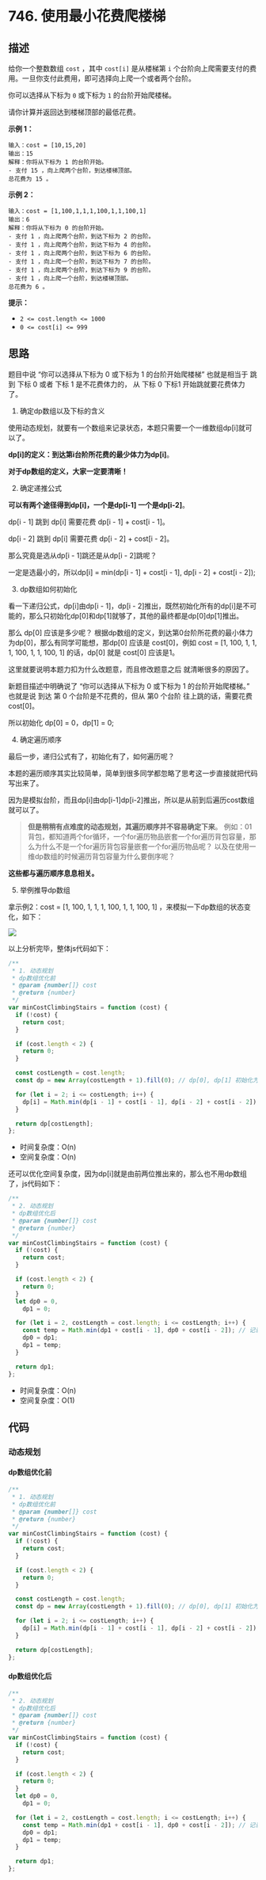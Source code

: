 # 746. 使用最小花费爬楼梯

## 描述

给你一个整数数组 `cost` ，其中 `cost[i]` 是从楼梯第 `i` 个台阶向上爬需要支付的费用。一旦你支付此费用，即可选择向上爬一个或者两个台阶。

你可以选择从下标为 `0` 或下标为 `1` 的台阶开始爬楼梯。

请你计算并返回达到楼梯顶部的最低花费。

 

**示例 1：**

```
输入：cost = [10,15,20]
输出：15
解释：你将从下标为 1 的台阶开始。
- 支付 15 ，向上爬两个台阶，到达楼梯顶部。
总花费为 15 。
```

**示例 2：**

```
输入：cost = [1,100,1,1,1,100,1,1,100,1]
输出：6
解释：你将从下标为 0 的台阶开始。
- 支付 1 ，向上爬两个台阶，到达下标为 2 的台阶。
- 支付 1 ，向上爬两个台阶，到达下标为 4 的台阶。
- 支付 1 ，向上爬两个台阶，到达下标为 6 的台阶。
- 支付 1 ，向上爬一个台阶，到达下标为 7 的台阶。
- 支付 1 ，向上爬两个台阶，到达下标为 9 的台阶。
- 支付 1 ，向上爬一个台阶，到达楼梯顶部。
总花费为 6 。
```

 

**提示：**

- `2 <= cost.length <= 1000`
- `0 <= cost[i] <= 999`

## 思路

题目中说 “你可以选择从下标为 0 或下标为 1 的台阶开始爬楼梯” 也就是相当于 跳到 下标 0 或者 下标 1 是不花费体力的， 从 下标 0 下标1 开始跳就要花费体力了。

1. 确定dp数组以及下标的含义

使用动态规划，就要有一个数组来记录状态，本题只需要一个一维数组dp[i]就可以了。

**dp[i]的定义：到达第i台阶所花费的最少体力为dp[i]**。

**对于dp数组的定义，大家一定要清晰！**

2. 确定递推公式

**可以有两个途径得到dp[i]，一个是dp[i-1] 一个是dp[i-2]**。

dp[i - 1] 跳到 dp[i] 需要花费 dp[i - 1] + cost[i - 1]。

dp[i - 2] 跳到 dp[i] 需要花费 dp[i - 2] + cost[i - 2]。

那么究竟是选从dp[i - 1]跳还是从dp[i - 2]跳呢？

一定是选最小的，所以dp[i] = min(dp[i - 1] + cost[i - 1], dp[i - 2] + cost[i - 2]);

3. dp数组如何初始化

看一下递归公式，dp[i]由dp[i - 1]，dp[i - 2]推出，既然初始化所有的dp[i]是不可能的，那么只初始化dp[0]和dp[1]就够了，其他的最终都是dp[0]dp[1]推出。

那么 dp[0] 应该是多少呢？ 根据dp数组的定义，到达第0台阶所花费的最小体力为dp[0]，那么有同学可能想，那dp[0] 应该是 cost[0]，例如 cost = [1, 100, 1, 1, 1, 100, 1, 1, 100, 1] 的话，dp[0] 就是 cost[0] 应该是1。

这里就要说明本题力扣为什么改题意，而且修改题意之后 就清晰很多的原因了。

新题目描述中明确说了 “你可以选择从下标为 0 或下标为 1 的台阶开始爬楼梯。” 也就是说 到达 第 0 个台阶是不花费的，但从 第0 个台阶 往上跳的话，需要花费 cost[0]。

所以初始化 dp[0] = 0，dp[1] = 0;

4. 确定遍历顺序

最后一步，递归公式有了，初始化有了，如何遍历呢？

本题的遍历顺序其实比较简单，简单到很多同学都忽略了思考这一步直接就把代码写出来了。

因为是模拟台阶，而且dp[i]由dp[i-1]dp[i-2]推出，所以是从前到后遍历cost数组就可以了。

> **但是稍稍有点难度的动态规划，其遍历顺序并不容易确定下来**。 例如：01背包，都知道两个for循环，一个for遍历物品嵌套一个for遍历背包容量，那么为什么不是一个for遍历背包容量嵌套一个for遍历物品呢？ 以及在使用一维dp数组的时候遍历背包容量为什么要倒序呢？

**这些都与遍历顺序息息相关。**

5. 举例推导dp数组

拿示例2：cost = [1, 100, 1, 1, 1, 100, 1, 1, 100, 1] ，来模拟一下dp数组的状态变化，如下：

![](https://qiniucloud.qishilong.space/images/20241219211350428.svg)

以上分析完毕，整体js代码如下：

```js
/**
 * 1. 动态规划
 * dp数组优化前
 * @param {number[]} cost
 * @return {number}
 */
var minCostClimbingStairs = function (cost) {
  if (!cost) {
    return cost;
  }

  if (cost.length < 2) {
    return 0;
  }

  const costLength = cost.length;
  const dp = new Array(costLength + 1).fill(0); // dp[0], dp[1] 初始化为 0，默认第一步是不花费体力的

  for (let i = 2; i <= costLength; i++) {
    dp[i] = Math.min(dp[i - 1] + cost[i - 1], dp[i - 2] + cost[i - 2]);
  }

  return dp[costLength];
};
```

- 时间复杂度：O(n)
- 空间复杂度：O(n)

还可以优化空间复杂度，因为dp[i]就是由前两位推出来的，那么也不用dp数组了，js代码如下：

```js
/**
 * 2. 动态规划
 * dp数组优化后
 * @param {number[]} cost
 * @return {number}
 */
var minCostClimbingStairs = function (cost) {
  if (!cost) {
    return cost;
  }

  if (cost.length < 2) {
    return 0;
  }
  let dp0 = 0,
    dp1 = 0;

  for (let i = 2, costLength = cost.length; i <= costLength; i++) {
    const temp = Math.min(dp1 + cost[i - 1], dp0 + cost[i - 2]); // 记录前两位
    dp0 = dp1;
    dp1 = temp;
  }

  return dp1;
};
```

- 时间复杂度：O(n)
- 空间复杂度：O(1)

## 代码

### 动态规划

#### dp数组优化前

```js
/**
 * 1. 动态规划
 * dp数组优化前
 * @param {number[]} cost
 * @return {number}
 */
var minCostClimbingStairs = function (cost) {
  if (!cost) {
    return cost;
  }

  if (cost.length < 2) {
    return 0;
  }

  const costLength = cost.length;
  const dp = new Array(costLength + 1).fill(0); // dp[0], dp[1] 初始化为 0，默认第一步是不花费体力的

  for (let i = 2; i <= costLength; i++) {
    dp[i] = Math.min(dp[i - 1] + cost[i - 1], dp[i - 2] + cost[i - 2]);
  }

  return dp[costLength];
};
```

#### dp数组优化后

```js
/**
 * 2. 动态规划
 * dp数组优化后
 * @param {number[]} cost
 * @return {number}
 */
var minCostClimbingStairs = function (cost) {
  if (!cost) {
    return cost;
  }

  if (cost.length < 2) {
    return 0;
  }
  let dp0 = 0,
    dp1 = 0;

  for (let i = 2, costLength = cost.length; i <= costLength; i++) {
    const temp = Math.min(dp1 + cost[i - 1], dp0 + cost[i - 2]); // 记录前两位
    dp0 = dp1;
    dp1 = temp;
  }

  return dp1;
};
```